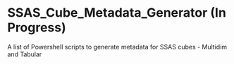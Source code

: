 # SSAS_Cube_Metadata_Generator (In Progress)
A list of Powershell scripts to generate metadata for SSAS cubes - Multidim and Tabular


